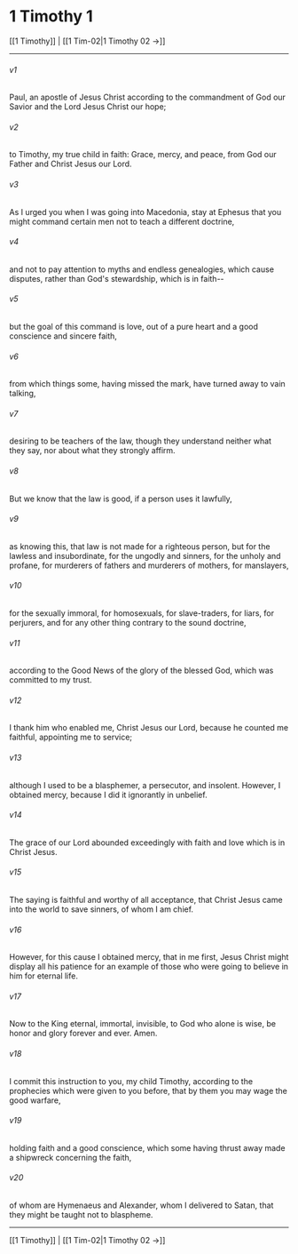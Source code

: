 # 1 Timothy 1

[[1 Timothy]] | [[1 Tim-02|1 Timothy 02 →]]
***



###### v1 
Paul, an apostle of Jesus Christ according to the commandment of God our Savior and the Lord Jesus Christ our hope; 

###### v2 
to Timothy, my true child in faith: Grace, mercy, and peace, from God our Father and Christ Jesus our Lord. 

###### v3 
As I urged you when I was going into Macedonia, stay at Ephesus that you might command certain men not to teach a different doctrine, 

###### v4 
and not to pay attention to myths and endless genealogies, which cause disputes, rather than God's stewardship, which is in faith-- 

###### v5 
but the goal of this command is love, out of a pure heart and a good conscience and sincere faith, 

###### v6 
from which things some, having missed the mark, have turned away to vain talking, 

###### v7 
desiring to be teachers of the law, though they understand neither what they say, nor about what they strongly affirm. 

###### v8 
But we know that the law is good, if a person uses it lawfully, 

###### v9 
as knowing this, that law is not made for a righteous person, but for the lawless and insubordinate, for the ungodly and sinners, for the unholy and profane, for murderers of fathers and murderers of mothers, for manslayers, 

###### v10 
for the sexually immoral, for homosexuals, for slave-traders, for liars, for perjurers, and for any other thing contrary to the sound doctrine, 

###### v11 
according to the Good News of the glory of the blessed God, which was committed to my trust. 

###### v12 
I thank him who enabled me, Christ Jesus our Lord, because he counted me faithful, appointing me to service; 

###### v13 
although I used to be a blasphemer, a persecutor, and insolent. However, I obtained mercy, because I did it ignorantly in unbelief. 

###### v14 
The grace of our Lord abounded exceedingly with faith and love which is in Christ Jesus. 

###### v15 
The saying is faithful and worthy of all acceptance, that Christ Jesus came into the world to save sinners, of whom I am chief. 

###### v16 
However, for this cause I obtained mercy, that in me first, Jesus Christ might display all his patience for an example of those who were going to believe in him for eternal life. 

###### v17 
Now to the King eternal, immortal, invisible, to God who alone is wise, be honor and glory forever and ever. Amen. 

###### v18 
I commit this instruction to you, my child Timothy, according to the prophecies which were given to you before, that by them you may wage the good warfare, 

###### v19 
holding faith and a good conscience, which some having thrust away made a shipwreck concerning the faith, 

###### v20 
of whom are Hymenaeus and Alexander, whom I delivered to Satan, that they might be taught not to blaspheme.

***
[[1 Timothy]] | [[1 Tim-02|1 Timothy 02 →]]
